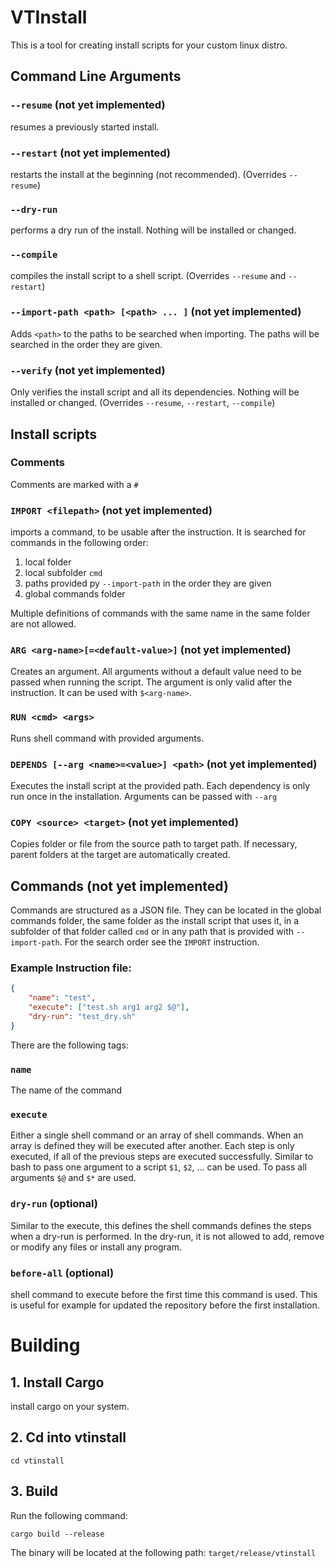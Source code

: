 # VTInstall

This is a tool for creating install scripts for your custom linux distro.


## Command Line Arguments

### `--resume` (not yet implemented)
resumes a previously started install. 

### `--restart` (not yet implemented)
restarts the install at the beginning (not recommended). (Overrides `--resume`)

### `--dry-run`
performs a dry run of the install. Nothing will be installed or changed.

### `--compile`
compiles the install script to a shell script. (Overrides `--resume` and `--restart`)

### `--import-path <path> [<path> ... ]` (not yet implemented)
Adds `<path>` to the paths to be searched when importing. The paths will be searched in the order they are given.

### `--verify` (not yet implemented)
Only verifies the install script and all its dependencies. Nothing will be installed or changed. (Overrides `--resume`, `--restart`, `--compile`)

## Install scripts

### Comments
Comments are marked with a `#`


### `IMPORT <filepath>` (not yet implemented)
imports a command, to be usable after the instruction. It is searched for commands in the following order:
1. local folder
2. local subfolder `cmd`
3. paths provided py `--import-path` in the order they are given
4. global commands folder

Multiple definitions of commands with the same name in the same folder are not allowed.

### `ARG <arg-name>[=<default-value>]` (not yet implemented)
Creates an argument. All arguments without a default value need to be passed when running the script. The argument is only valid after the instruction. It can be used with `$<arg-name>`.


### `RUN <cmd> <args>`

Runs shell command with provided arguments.

### `DEPENDS [--arg <name>=<value>] <path>` (not yet implemented)

Executes the install script at the provided path. Each dependency is only run once in the installation. Arguments can be passed with `--arg`


### `COPY <source> <target>` (not yet implemented)

Copies folder or file from the source path to target path. If necessary, parent folders at the target are automatically created.


## Commands (not yet implemented)
Commands are structured as a JSON file. They can be located in the global commands folder, the same folder as the install script that uses it, in a subfolder of that folder called `cmd` or in any path that is provided with `--import-path`.
For the search order see the `IMPORT` instruction.

### Example Instruction file:
```json
{
    "name": "test",
    "execute": ["test.sh arg1 arg2 $@"],
    "dry-run": "test_dry.sh"
}
```
There are the following tags:


### `name`
The name of the command


### `execute`
Either a single shell command or an array of shell commands. When an array is defined they will be executed after another. Each step is only executed, if all of the previous steps are executed successfully. Similar to bash to pass one argument to a script `$1`, `$2`, ... can be used. To pass all arguments `$@` and `$*` are used.

### `dry-run` (optional)

Similar to the execute, this defines the shell commands defines the steps when a dry-run is performed. In the dry-run, it is not allowed to add, remove or modify any files or install any program.

### `before-all` (optional)

shell command to execute before the first time this command is used. This is useful for example for updated the repository before the first installation.




# Building

## 1. Install Cargo
install cargo on your system.
## 2. Cd into vtinstall
```console
cd vtinstall
```

## 3. Build
Run the following command:
```console
cargo build --release
```
The binary will be located at the following path: `target/release/vtinstall`
